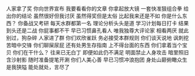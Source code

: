 人家拿了奖
你向世界宣布
我要看看你的文章
你拿起放大镜
一套快准狠组合拳
给出你的结论
虽然很好但我讨厌
虽然得奖但是太俗
比起我来还是不如
你是什么东西？
你备战又考研
每天水群都第一名
理论分析头头是道
学习计划每日打卡
结果到头还是二战
你屁事都不干
早已习惯鼻孔看人
唯我独尊大评论家
相看两厌
就此别过，狗杂碎
人家进了群
你们欢欣雀跃
务必接受本群规则
你们谈天说地
讽刺挖苦暗中交锋
你们聊屎尿屁
还有处男生存指南
上不得台面的东西
你们拿着当个宝贝
你们在干什么？
往来已无白丁
即便如此仍不满足
明面禁止人身攻击
暗里照旧含沙射影
随时准备提笔开涮
你们人美心善
早已习惯冲浪抱团
身处山巅俯瞰众生
是我狭隘
能处就处，言尽了
<!-- ##{"timestamp":1698062254}## -->